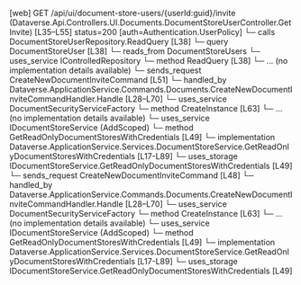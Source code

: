 [web] GET /api/ui/document-store-users/{userId:guid}/invite  (Dataverse.Api.Controllers.UI.Documents.DocumentStoreUserController.GetInvite)  [L35–L55] status=200 [auth=Authentication.UserPolicy]
  └─ calls DocumentStoreUserRepository.ReadQuery [L38]
  └─ query DocumentStoreUser [L38]
    └─ reads_from DocumentStoreUsers
  └─ uses_service IControlledRepository<DocumentStoreUser>
    └─ method ReadQuery [L38]
      └─ ... (no implementation details available)
  └─ sends_request CreateNewDocumentInviteCommand [L51]
    └─ handled_by Dataverse.ApplicationService.Commands.Documents.CreateNewDocumentInviteCommandHandler.Handle [L28–L70]
      └─ uses_service DocumentSecurityServiceFactory
        └─ method CreateInstance [L63]
          └─ ... (no implementation details available)
      └─ uses_service IDocumentStoreService (AddScoped)
        └─ method GetReadOnlyDocumentStoresWithCredentials [L49]
          └─ implementation Dataverse.ApplicationService.Services.DocumentStoreService.GetReadOnlyDocumentStoresWithCredentials [L17-L89]
      └─ uses_storage IDocumentStoreService.GetReadOnlyDocumentStoresWithCredentials [L49]
  └─ sends_request CreateNewDocumentInviteCommand [L48]
    └─ handled_by Dataverse.ApplicationService.Commands.Documents.CreateNewDocumentInviteCommandHandler.Handle [L28–L70]
      └─ uses_service DocumentSecurityServiceFactory
        └─ method CreateInstance [L63]
          └─ ... (no implementation details available)
      └─ uses_service IDocumentStoreService (AddScoped)
        └─ method GetReadOnlyDocumentStoresWithCredentials [L49]
          └─ implementation Dataverse.ApplicationService.Services.DocumentStoreService.GetReadOnlyDocumentStoresWithCredentials [L17-L89]
      └─ uses_storage IDocumentStoreService.GetReadOnlyDocumentStoresWithCredentials [L49]

